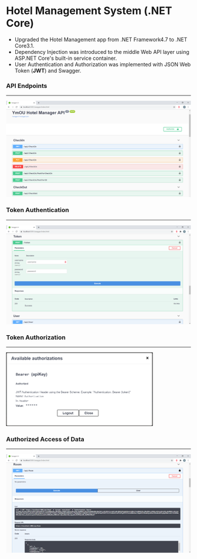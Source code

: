 # Hotel Management System (.NET Core)

<ul>
  <li> Upgraded the Hotel Management app from .NET Framework4.7 to .NET Core3.1. </li>
  <li> Dependency Injection was introduced to the middle Web API layer using ASP.NET Core's built-in service container. </li>
  <li> User Authentication and Authorization was implemented with JSON Web Token (<strong>JWT</strong>) and Swagger. </li>
</ul>


<h3> API Endpoints </h3>
<hr>
<img src="./JWTSwagger.png">


<h3> Token Authentication</h3>
<hr>
<img src="./Images/getToken.png">


<h3> Token Authorization </h3>
<hr>
<p float="left>
<img src="./Images/login1.png" width="400">
<img src="./Images/login2.png" width="400">
</p>


<h3> Authorized Access of Data </h3>
<hr>
<img src="./Images/authorizedDataAccess.png">
